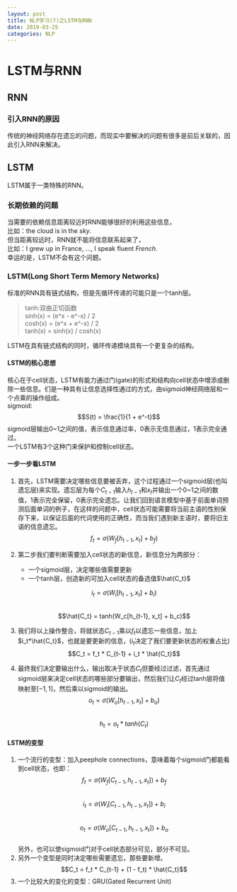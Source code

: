 ```yaml
---
layout: post
title: NLP学习(7)之LSTM与RNN
date: 2019-03-25
categories: NLP
---
```


<script type="text/javascript" src="http://cdn.mathjax.org/mathjax/latest/MathJax.js?config=default"></script>

# LSTM与RNN #  

## RNN ##  

### 引入RNN的原因 ###  

传统的神经网络存在遗忘的问题，而现实中要解决的问题有很多是前后关联的，因此引入RNN来解决。  

## LSTM ##  

LSTM属于一类特殊的RNN。  

### 长期依赖的问题 ###  

当需要的依赖信息距离较近时RNN能够很好的利用这些信息，  
比如：the cloud is in the *sky*.  
但当距离较远时，RNN就不能将信息联系起来了，  
比如：I grew up in France, ..., I speak fluent *French*.  
幸运的是，LSTM不会有这个问题。  

### LSTM(Long Short Term Memory Networks) ###  

标准的RNN具有链式结构，但是先循环传递的可能只是一个tanh层。  
> tanh:双曲正切函数  
> sinh(x) = (e^x - e^-x) / 2  
> cosh(x) = (e^x + e^-x) / 2  
> tanh(x) = sinh(x) / cosh(x)

LSTM在具有链式结构的同时，循环传递模块具有一个更复杂的结构。  

#### LSTM的核心思想 ####  

核心在于cell状态，LSTM有能力通过门(gate)的形式和结构向cell状态中增添或删除一些信息。们是一种具有让信息选择性通过的方式，由sigmoid神经网络层和一个点乘的操作组成。  
sigmoid:  
$$S(t) = \frac{1}{1 + e^-t}$$
sigmoid层输出0~1之间的值，表示信息通过率，0表示无信息通过，1表示完全通过。  
一个LSTM有3个这种门来保护和控制cell状态。  

#### 一步一步看LSTM ####  

1. 首先，LSTM需要决定哪些信息要被丢弃，这个过程通过一个sigmoid层(也叫遗忘层)来实现。遗忘层为每个$C_{t-1}$输入$h_{t-1}$和$x_t$并输出一个0~1之间的数值，1表示完全保留，0表示完全遗忘。让我们回到语言模型中基于前面单词预测后面单词的例子，在这样的问题中，cell状态可能需要将当前主语的性别保存下来，以保证后面的代词使用的正确性，而当我们遇到新主语时，要将旧主语的信息遗忘。  
$$f_t = \sigma(W_f[h_{t-1}, x_t] + b_f)$$  
2. 第二步我们要判断需要加入cell状态的新信息，新信息分为两部分：  

    - 一个sigmoid层，决定哪些值需要更新  
    - 一个tanh层，创造新的可加入cell状态的备选值$\hat{C_t}$  

    $$i_t = \sigma(W_i[h_{t-1}, x_t] + b_i)$$  
    $$\hat{C_t} = tanh(W_c[h_{t-1}, x_t] + b_c)$$  
3. 我们将以上操作整合，将就状态$C_{t-1}$乘以$f_t$以遗忘一些信息，加上$i_t*\hat{C_t}$，也就是要更新的信息，($i_t$决定了我们要更新状态的权重占比)  
$$C_t = f_t * C_{t-1} + i_t * \hat{C_t}$$  
4. 最终我们决定要输出什么，输出取决于状态$C_t$但要经过过滤，首先通过sigmoid层来决定cell状态的哪些部分要输出，然后我们让$C_t$经过tanh层将值映射至$[-1, 1]$，然后乘以sigmoid的输出。  
$$o_t = \sigma(W_o[h_{t-1}, x_t] + b_o)$$  
$$h_t = o_t * tanh(C_t)$$  

#### LSTM的变型 ####

1. 一个流行的变型：加入peephole connections，意味着每个sigmoid门都能看到cell状态，也即：  
$$f_t = \sigma(W_f[C_{t-1},h_{t-1},x_t]) + b_f$$  
$$i_t = \sigma(W_i[C_{t-1},h_{t-1},x_t]) + b_i$$  
$$o_t = \sigma(W_o[C_{t-1},h_{t-1},x_t]) + b_o$$  
另外，也可以使sigmoid门对于cell状态部分可见，部分不可见。  
2. 另外一个变型是同时决定哪些需要遗忘，那些要新增。  
$$C_t = f_t * C_{t-1} + (1 - f_t) * \hat{C_t}$$  
3. 一个比较大的变化的变型：GRU(Gated Recurrent Unit)